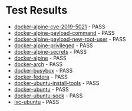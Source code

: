 # Test Results

- [docker-alpine-cve-2019-5021](docker-alpine-cve-2019-5021.html) - PASS
- [docker-alpine-payload-command](docker-alpine-payload-command.html) - PASS
- [docker-alpine-payload-new-root-user](docker-alpine-payload-new-root-user.html) - PASS
- [docker-alpine-privileged](docker-alpine-privileged.html) - PASS
- [docker-alpine-secrets](docker-alpine-secrets.html) - PASS
- [docker-alpine](docker-alpine.html) - PASS
- [docker-arch](docker-arch.html) - PASS
- [docker-busybox](docker-busybox.html) - PASS
- [docker-fedora](docker-fedora.html) - PASS
- [docker-ubuntu-install-tools](docker-ubuntu-install-tools.html) - PASS
- [docker-ubuntu](docker-ubuntu.html) - PASS
- [docker-ubuntu-sock](docker-ubuntu-sock.html) - PASS
- [lxc-ubuntu](lxc-ubuntu.html) - PASS
